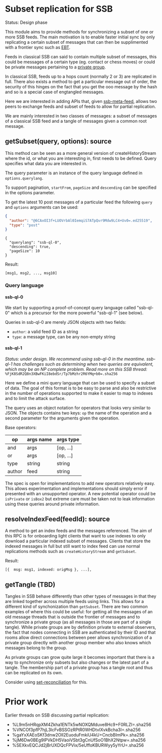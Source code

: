 # Subset replication for SSB

Status: Design phase

This module aims to provide methods for synchronizing a subset of one
or more SSB feeds. The main motivation is to enable faster initial
sync by only replicating a certain subset of messages that can then be
supplimented with a frontier sync such as [EBT].

Feeds in classical SSB can said to contain multiple subset of
messages, this could be messages of a certain type (eg. contact or
chess moves) or could be private messages pertaining to a [private
group].

In classical SSB, feeds up to a hops count (normally 2 or 3) are
replicated in full. There also exists a method to get a particular
message out of order, the security of this hinges on the fact that you
get the ooo message by the hash and so is a special case of engtangled
messages.

Here we are interested in adding APIs that, given [ssb-meta-feed],
allows two peers to exchange feeds and subset of feeds to allow for
partial replication.

We are mainly interested in two classes of messages: a subset of
messages of a classical SSB feed and a tangle of messages given a
common root message.

## getSubset(query, options): source

This method can be seen as a more general version of
createHistoryStream where the id, or what you are interesting in,
first needs to be defined. Query specifies what data you are
interested in.

The query parameter is an instance of the query language defined
in `options.querylang`.

To support pagination, `startFrom`, `pageSize` and `descending` can be
specified in the options parameter.

To get the latest 10 post messages of a particular feed the following
`query` and `options` arguments can be used:

```json
{
  "author": "@6CAxOI3f+LUOVrbAl0IemqiS7ATpQvr9Mdw9LC4+Uv0=.ed25519",
  "type": "post"
}
```

```
{
  "querylang": "ssb-ql-0",
  "descending": true,
  "pageSize": 10
}
```

Result:

```
[msg1, msg2, ..., msg10]
```

### Query language

#### ssb-ql-0

We start by supporting a proof-of-concept query language called
"ssb-ql-0" which is a precursor for the more powerful "ssb-ql-1"
(see below).

Queries in ssb-ql-0 are merely JSON objects with two fields:

- `author`: a valid feed ID as a string
- `type`: a message type, can be any non-empty string 

#### ssb-ql-1

*Status: under design. We recommend using ssb-ql-0 in the meantime.
ssb-ql-1 has challenges such as determining when two queries are
equivalent, which may be an NP complete problem. Read more on this
SSB thread:* `%FjK8SdR2Q8n3XBwFKiI8ebdSr/Tp7bMzhr2R6YMq+b0=.sha256`

Here we define a mini query language that can be used to specify a
subset of data. The goal of this format is to be easy to parse and
also be restrictive in the number of operations supported to make it
easier to map to indexes and to limit the attack surface.

The query uses an object notation for operators that looks very
similar to JSON. The objects contains two keys: `op` the name of the
operation and a second parameter for the arguments given the
operation.

Base operators:

op     | args name   | args type
------ | ---------   | ---------
and    | args        | [op, ...]
or     | args        | [op, ...]
type   | string      | string
author | feed        | string

The spec is open for implementations to add new operators relatively
easy. This allows experimentation and implementations should simply
error if presented with an unsupported operator. A new potential
operator could be `isPrivate` or `isBox2` but extreme care must be
taken not to leak information using these queries around private
information.

## resolveIndexFeed(feedId): source

A method to get an index feeds and the messages referenced. The aim of
this RPC is for onboarding light clients that want to use indexes to
only download a particular indexed subset of messages. Clients that
store the indexed messages in full but still want to index feed can
use normal replications methods such as `createHistoryStream` and
`getSubset`.

Result:

```
[{  msg: msg1, indexed: origMsg }, ...],
```

## getTangle (TBD)

Tangles in SSB behave differently than other types of messages in
that they are linked together across multiple feeds using links. This
allows for a different kind of synchonization than `getSubset`. There
are two common examples of where this could be useful: for getting all
the messages of an old message threads that is outside the frontier of
messages and to synchronize a private group (as all messages in those
are part of a single tangle). While private groups are by definition
private to external observers, the fact that nodes connecting in SSB
are authenticated by their ID and that rooms allow direct connections
between peer allows synchronization of a private group directly with
another group member who also knows which messages belong to the group.

As private groups can grow quite large it becomes important that there
is a way to synchronize only subsets but also changes or the latest
part of a tangle. The membership part of a private group has a tangle
root and thus can be replicated on its own.

Consider using [set-reconciliation] for this.

# Prior work

Earlier threads on SSB discussing partial replication:

- %L9m5nHRqpXM4Zkha1ENTk5wNOXQMduve8Hc9+F0RLZI=.sha256
- %VNCOf3pfP7hjL3lcFvBSSOzRPtR0WHDtvlXvkBcha3I=.sha256
- %gaYxXAEoSKf3dnw2OlI2EuoduFmkiU4kU+CncbBImPk=.sha256
- %jM6Dw0BEg9IPVkDH5VaoiVSbt3gCnUfSoO1BhX2Ntpw=.sha256
- %SEXkvEQCJd2jBrUXDQcFPVix/5eUffoKBURWyy5yYrU=.sha256

[JITDB]: https://github.com/arj03/jitdb
[ssb-meta-feed]: https://github.com/arj03/ssb-meta-feed
[set-reconciliation]: https://github.com/AljoschaMeyer/set-reconciliation
[EBT]: https://github.com/ssbc/epidemic-broadcast-trees/
[private group]: https://github.com/ssbc/private-group-spec
